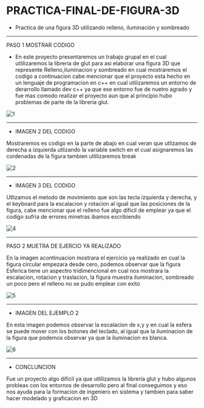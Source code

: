 # PRACTICA-FINAL-DE-FIGURA-3D

* Practica de una figura 3D utilizando relleno, iluminación y sombreado
_____________________________________________

PASO 1 MOSTRAR CODIGO

* En este proyecto presentaremos un trabajo grupal en el cual utlilizaremos la libreria de glut para asi elaborar una figura 3D que represente Relleno,iluminacion y sombreado en cual mostraremos el codigo a continuacion cabe mencionar que el proyecto esta hecho en un lenguaje de programacion en c++ en cual utilizaremos un entorno de derarrollo llamado dev c++ ya que ese entorno fue de nuetro agrado y fue mas comodo realizar el proyecto aun que al principio hubo problemas de parte de la libreria glut.

![1](https://user-images.githubusercontent.com/66337547/97623891-ec748400-19eb-11eb-8d6c-82aedcdb2840.png)

__________________________________________

* IMAGEN 2 DEL CODIGO

Mostraremos es codigo en la parte de abajo en cual veran que utlizamos de derecha a izquierda utlizando la variable switch en el cual asignaremos las cordenadas de la figura tambien utlilizaremos break

![2](https://user-images.githubusercontent.com/66337547/97624884-593c4e00-19ed-11eb-95c5-bec9373ed76f.png)


_______________________________________

* IMAGEN 3 DEL CODIGO

Utlizamos el metodo de movimiento que son las tecla izquierda y derecha, y el keyboard para la escalacion y rotacion 
al igual que las posiciones de la figura, cabe mencionar que el relleno fue algo dificil de emplear ya que el codigo sufria de errores minetras ibamos escribiendo 

![4](https://user-images.githubusercontent.com/66337547/97626476-81c54780-19ef-11eb-8dd9-696a03c28eb9.png)

__________________________________________

PASO 2 MUETRA DE EJERCIO YA REALIZADO


En la imagen acontinuacion mostrara el ejercicio ya realizado en cual la figura circular empezara desde cero, podemos observar que la figura Esferica tiene un aspectro tridimencional en cual nos mostrara la escalacion, rotacion y traslacion, la figura muestra iluminacion, sombreado un poco pero el relleno no se pudo emplear con exito

![5](https://user-images.githubusercontent.com/66337547/97627611-3a3fbb00-19f1-11eb-9fc7-c078e50276f3.png)

____________________________________________

* IMAGEN DEL EJEMPLO 2

En esta imagen podemos observar la escalacion de x,y  y en cual la esfera se puede mover con los botones del teclado, al igual que la iluminacion de la figura que podemos observar ya que la iluminacion es blanca.

![6](https://user-images.githubusercontent.com/66337547/97627977-be923e00-19f1-11eb-9e38-251a6b2edb49.png)

___________________________________________

* CONCLUNCION

Fue un proyecto algo dificil ya que utlilizamos la libreria glut y hubo algunos probleas con los entornos de desarrollo pero al final conseguimos y eso nos ayuda para la formacion de ingeniero en sistema y tambien para saber hacer modelado y graficacion en 3D 


